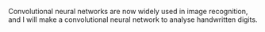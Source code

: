 
Convolutional neural networks are now widely used in image recognition, and I will make a convolutional neural network to analyse handwritten digits.
